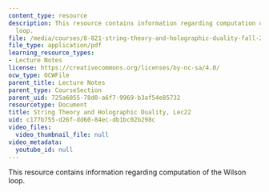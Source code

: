 ```yaml
---
content_type: resource
description: This resource contains information regarding computation of the Wilson
  loop.
file: /media/courses/8-821-string-theory-and-holographic-duality-fall-2014/c177b755d26fdd6084ecdb1bc02b298c_MIT8_821S15_Lec22.pdf
file_type: application/pdf
learning_resource_types:
- Lecture Notes
license: https://creativecommons.org/licenses/by-nc-sa/4.0/
ocw_type: OCWFile
parent_title: Lecture Notes
parent_type: CourseSection
parent_uid: 725a6055-78d0-a6f7-9969-b3af54e85732
resourcetype: Document
title: String Theory and Holographic Duality, Lec22
uid: c177b755-d26f-dd60-84ec-db1bc02b298c
video_files:
  video_thumbnail_file: null
video_metadata:
  youtube_id: null
---
```

This resource contains information regarding computation of the Wilson loop.